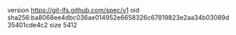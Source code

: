 version https://git-lfs.github.com/spec/v1
oid sha256:ba8068ee4dbc036ae014952e6658326c67819823e2aa34b03089d35401cde4c2
size 5412
